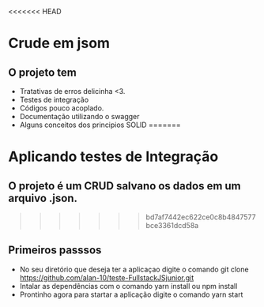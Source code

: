 <<<<<<< HEAD
# Crude em jsom 
## O projeto tem 

* Tratativas de erros delicinha <3.
* Testes de integração  
*  Códigos pouco acoplado.
* Documentação utilizando o swagger
* Alguns conceitos dos principios SOLID 
=======
# Aplicando testes de Integração
## O projeto é  um CRUD salvano os dados em um arquivo .json.

>>>>>>> bd7af7442ec622ce0c8b4847577bce3361dcd58a
 
## Primeiros passsos
* No seu diretório  que deseja  ter a aplicaçao digite o comando git clone https://github.com/alan-10/teste-FullstackJSjunior.git
* Intalar as dependências com o comando yarn install ou npm install
* Prontinho agora para startar a aplicação digite o comando yarn start 
